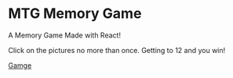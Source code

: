 # MTG Memory Game

A Memory Game Made with React!

Click on the pictures no more than once. Getting to 12 and you win!

[Gamge](https://tomkc518.github.io/mtg-react-game/)

